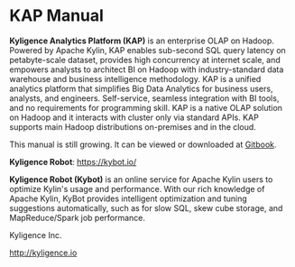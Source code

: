 # KAP Manual

**Kyligence Analytics Platform (KAP)** is an enterprise OLAP on Hadoop. Powered by Apache Kylin, KAP enables sub-second SQL query latency on petabyte-scale dataset, provides high concurrency at internet scale, and empowers analysts to architect BI on Hadoop with industry-standard data warehouse and business intelligence methodology. KAP is a unified analytics platform that simplifies Big Data Analytics for business users, analysts, and engineers. Self-service, seamless integration with BI tools, and no requirements for programming skill. KAP is a native OLAP solution on Hadoop and it interacts with cluster only via standard APIs. KAP supports main Hadoop distributions on-premises and in the cloud.

This manual is still growing. It can be viewed or downloaded at [Gitbook](https://www.gitbook.com/book/kyligence/kap-manual).



**Kyligence Robot**:  https://kybot.io/

**Kyligence Robot (Kybot)** is an online service for Apache Kylin users to optimize Kylin's usage and performance. With our rich knowledge of Apache Kylin, KyBot provides intelligent optimization and tuning suggestions automatically, such as for slow SQL, skew cube storage, and MapReduce/Spark job performance.



Kyligence Inc.

http://kyligence.io

